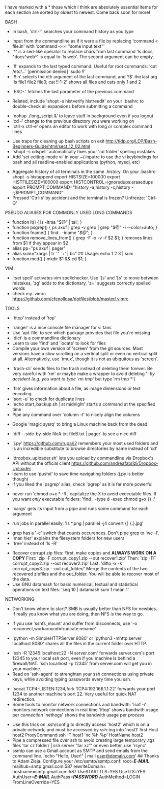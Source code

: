 <!----------------------------------------------------------
                        _//
                        _//             _//
_// _//     _//         _//   _//             _//
 _//  _// _//  _//  _// _// _//  _//    _// _//  _//
 _//  _//_//    _//_/   _//_//    _//   _//_//    _//
 _//  _// _//  _// _/   _// _//  _//    _// _//  _//
_///  _//   _//     _// _//   _//       _//   _//
                                     _///
------------------------------------------------------------>

<!----------------------------------------------------------
    from: https://github.com/dypsilon/unix-tricks
------------------------------------------------------------>

I have marked with a * those which I think are absolutely essential
Items for each section are sorted by oldest to newest. Come back soon for more!

BASH
* In bash, 'ctrl-r' searches your command history as you type
- Input from the commandline as if it were a file by replacing
  'command < file.in' with 'command <<< "some input text"'
- '^' is a sed-like operator to replace chars from last command
  'ls docs; ^docs^web^' is equal to 'ls web'. The second argument can be empty.
* '!!' expands to the last typed command. Useful for root commands:
  'cat /etc/...' [permission denied] 'sudo !!'
* '!!:n' selects the nth argument of the last command, and '!$' the last arg
  'ls file1 file2 file3; cat !!:1-2' shows all files and cats only 1 and 2
- 'ESC-.' fetches the last parameter of the previous command
* Related, include 'shopt -s histverify histreedit' on your .bashrc to
  double-check all expansions before submitting a command
- 'nohup ./long_script &' to leave stuff in background even if you logout
- 'cd -' change to the previous directory you were working on
- 'ctrl-x ctrl-e' opens an editor to work with long or complex command lines
* Use traps for cleaning up bash scripts on exit
  http://tldp.org/LDP/Bash-Beginners-Guide/html/sect_12_02.html
* 'shopt -s cdspell' automatically fixes your 'cd folder' spelling mistakes
* Add 'set editing-mode vi' in your ~/.inputrc to use the vi keybindings
  for bash and all readline-enabled applications (python, mysql, etc)
- Aggregate history of all terminals in the same .history. On your .bashrc:
      shopt -s histappend
      export HISTSIZE=100000
      export HISTFILESIZE=100000
      export HISTCONTROL=ignoredups:erasedups
      export PROMPT_COMMAND="history -a;history -c;history -r;$PROMPT_COMMAND"
- Pressed 'Ctrl-s' by accident and the terminal is frozen? Unfreeze: 'Ctrl-Q'



PSEUDO ALIASES FOR COMMONLY USED LONG COMMANDS
- function lt() { ls -ltrsa "$@" | tail; }
- function psgrep() { ps axuf | grep -v grep | grep "$@" -i --color=auto; }
- function fname() { find . -iname "*$@*"; }
- function remove_lines_from() { grep -F -x -v -f $2 $1; }
  removes lines from $1 if they appear in $2
- alias pp="ps axuf | pager"
- alias sum="xargs | tr ' ' '+' | bc" ## Usage: echo 1 2 3 | sum
- function mcd() { mkdir $1 && cd $1; }


VIM
- ':set spell' activates vim spellchecker. Use ']s' and '[s' to move between
  mistakes, 'zg' adds to the dictionary, 'z=' suggests correctly spelled words
- check my .vimrc https://github.com/cfenollosa/dotfiles/blob/master/.vimrc


TOOLS
* 'htop' instead of 'top'
- 'ranger' is a nice console file manager for vi fans
- Use 'apt-file' to see which package provides that file you're missing
- 'dict' is a commandline dictionary
- Learn to use 'find' and 'locate' to look for files
- Compile your own version of 'screen' from the git sources. Most versions
  have a slow scrolling on a vertical split or even no vertical split at all.
  Alternatively, use 'tmux', though it is not as ubiquitous as 'screen'.
* 'trash-cli' sends files to the trash instead of deleting them forever.
  Be very careful with 'rm' or maybe make a wrapper to avoid deleting '*' by
  accident (e.g. you want to type 'rm tmp*' but type 'rm tmp *')
- 'file' gives information about a file, as image dimensions or text encoding
- 'sort -u' to check for duplicate lines
- 'echo start_backup.sh | at midnight' starts a command at the specified time
- Pipe any command over 'column -t' to nicely align the columns
* Google 'magic sysrq' to bring a Linux machine back from the dead
- 'diff --side-by-side fileA.txt fileB.txt | pager' to see a nice diff
* 'j.py' https://github.com/rupa/j2 remembers your most used folders and is an
  incredible substitute to browse directories by name instead of 'cd'
- 'dropbox_uploader.sh' lets you upload by commandline via Dropbox's API
  without the official client https://github.com/andreafabrizi/Dropbox-Uploader
- learn to use 'pushd' to save time navigating folders (j.py is better though)
- if you liked the 'psgrep' alias, check 'pgrep' as it is far more powerful
* never run 'chmod o+x * -R', capitalize the X to avoid executable files. If
  you want _only_ executable folders: 'find . -type d -exec chmod g+x {} \;'
- 'xargs' gets its input from a pipe and runs some command for each argument
* run jobs in parallel easily: 'ls *.png | parallel -j4 convert {} {.}.jpg'
- grep has a '-c' switch that counts occurences. Don't pipe grep to 'wc -l'.
- 'man hier' explains the filesystem folders for new users
- 'tree' instead of 'ls -R'
* Recover corrupt zip files: First, make copies and **ALWAYS WORK ON A COPY**
    First: 'zip -F  corrupt_copy1.zip --out recover1.zip'
    Then:  'zip -FF corrupt_copy2.zip --out recover2.zip'
    Last:  'ditto -x -k corrupt_copy3.zip --out out_folder/'
  Merge the contents of the two recovered zipfiles and the out_folder. You
  will be able to recover most of the data.
* Use GNU datamash for basic numerical, textual and statistical operations
  on text files: 'seq 10 | datamash sum 1 mean 1'


NETWORKING
- Don't know where to start? SMB is usually better than NFS for newbies.
  If really you know what you are doing, then NFS is the way to go.
* If you use 'sshfs_mount' and suffer from disconnects, use
  '-o reconnect,workaround=truncate:rename'
- 'python -m SimpleHTTPServer 8080' or 'python3 -mhttp.server localhost 8080'
  shares all the files in the current folder over HTTP.
* 'ssh -R 12345:localhost:22 -N server.com' forwards server.com's port 12345
  to your local ssh port, even if you machine is behind a firewall/NAT.
  'ssh localhost -p 12345' from server.com will get you in your machine.
* Read on 'ssh-agent' to strenghten your ssh connections using private keys,
  while avoiding typing passwords every time you ssh.
- 'socat TCP4-LISTEN:1234,fork TCP4:192.168.1.1:22' forwards your port
  1234 to another machine's port 22. Very useful for quick NAT redirection.
- Some tools to monitor network connections and bandwith:
  'lsof -i' monitors network connections in real time
  'iftop' shows bandwith usage per *connection*
  'nethogs' shows the bandwith usage per *process*
* Use this trick on .ssh/config to directly access 'host2' which is on a private
  network, and must be accessed by ssh-ing into 'host1' first
  Host host2
      ProxyCommand ssh -T host1 'nc %h %p'
  	  HostName host2
* Pipe a compressed file over ssh to avoid creating large temporary .tgz files
  'tar cz folder/ | ssh server "tar xz"' or even better, use 'rsync'
* ssmtp can use a Gmail account as SMTP and send emails from the command line.
  'echo "Hello, User!" | mail user@domain.com' ## Thanks to Adam Ziaja.
  Configure your /etc/ssmtp/ssmtp.conf:
      root=***E-MAIL***
      mailhub=smtp.gmail.com:587
      rewriteDomain=
      hostname=smtp.gmail.com:587
      UseSTARTTLS=YES
      UseTLS=YES
      AuthUser=***E-MAIL***
      AuthPass=***PASSWORD***
      AuthMethod=LOGIN
      FromLineOverride=YES